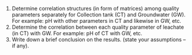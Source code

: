 1. Determine correlation structures (in form of matrices) among quality parameters separately for Collection tank (CT) and Groundwater (GW). For example: pH with other parameters in CT and likewise in GW, etc.
2. Determine the correlation between each quality parameter of leachate (in CT) with GW. For example: pH of CT with GW, etc.
3. Write down a brief conclusion on the results. (state your assumptions – if any).
